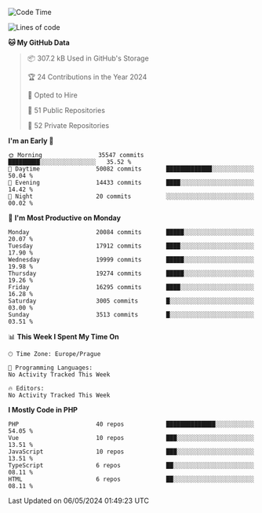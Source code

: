 <!--START_SECTION:waka-->
![Code Time](http://img.shields.io/badge/Code%20Time-1%2C583%20hrs%2058%20mins-blue)

![Lines of code](https://img.shields.io/badge/From%20Hello%20World%20I%27ve%20Written-31.5%20million%20lines%20of%20code-blue)

**🐱 My GitHub Data** 

> 📦 307.2 kB Used in GitHub's Storage 
 > 
> 🏆 24 Contributions in the Year 2024
 > 
> 💼 Opted to Hire
 > 
> 📜 51 Public Repositories 
 > 
> 🔑 52 Private Repositories 
 > 
**I'm an Early 🐤** 

```text
🌞 Morning                35547 commits       █████████░░░░░░░░░░░░░░░░   35.52 % 
🌆 Daytime                50082 commits       █████████████░░░░░░░░░░░░   50.04 % 
🌃 Evening                14433 commits       ████░░░░░░░░░░░░░░░░░░░░░   14.42 % 
🌙 Night                  20 commits          ░░░░░░░░░░░░░░░░░░░░░░░░░   00.02 % 
```
📅 **I'm Most Productive on Monday** 

```text
Monday                   20084 commits       █████░░░░░░░░░░░░░░░░░░░░   20.07 % 
Tuesday                  17912 commits       ████░░░░░░░░░░░░░░░░░░░░░   17.90 % 
Wednesday                19999 commits       █████░░░░░░░░░░░░░░░░░░░░   19.98 % 
Thursday                 19274 commits       █████░░░░░░░░░░░░░░░░░░░░   19.26 % 
Friday                   16295 commits       ████░░░░░░░░░░░░░░░░░░░░░   16.28 % 
Saturday                 3005 commits        █░░░░░░░░░░░░░░░░░░░░░░░░   03.00 % 
Sunday                   3513 commits        █░░░░░░░░░░░░░░░░░░░░░░░░   03.51 % 
```


📊 **This Week I Spent My Time On** 

```text
🕑︎ Time Zone: Europe/Prague

💬 Programming Languages: 
No Activity Tracked This Week

🔥 Editors: 
No Activity Tracked This Week
```

**I Mostly Code in PHP** 

```text
PHP                      40 repos            ██████████████░░░░░░░░░░░   54.05 % 
Vue                      10 repos            ███░░░░░░░░░░░░░░░░░░░░░░   13.51 % 
JavaScript               10 repos            ███░░░░░░░░░░░░░░░░░░░░░░   13.51 % 
TypeScript               6 repos             ██░░░░░░░░░░░░░░░░░░░░░░░   08.11 % 
HTML                     6 repos             ██░░░░░░░░░░░░░░░░░░░░░░░   08.11 % 
```




 Last Updated on 06/05/2024 01:49:23 UTC
<!--END_SECTION:waka-->
<!--
**AlexKratky/AlexKratky** is a ✨ _special_ ✨ repository because its `README.md` (this file) appears on your GitHub profile.

Here are some ideas to get you started:

- 🔭 I’m currently working on ...
- 🌱 I’m currently learning ...
- 👯 I’m looking to collaborate on ...
- 🤔 I’m looking for help with ...
- 💬 Ask me about ...
- 📫 How to reach me: ...
- 😄 Pronouns: ...
- ⚡ Fun fact: ...
-->
